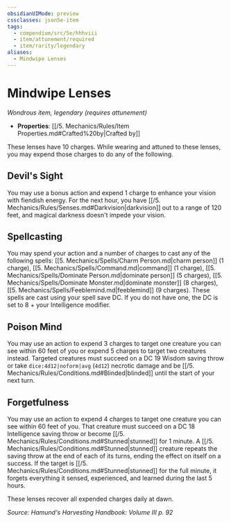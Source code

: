 ```yaml
---
obsidianUIMode: preview
cssclasses: json5e-item
tags:
  - compendium/src/5e/hhhviii
  - item/attunement/required
  - item/rarity/legendary
aliases:
  - Mindwipe Lenses
---
```

# Mindwipe Lenses
*Wondrous item, legendary (requires attunement)*  

- **Properties**: [[/5. Mechanics/Rules/Item Properties.md#Crafted%20by\|Crafted by]]

These lenses have 10 charges. While wearing and attuned to these lenses, you may expend those charges to do any of the following.

## Devil's Sight

You may use a bonus action and expend 1 charge to enhance your vision with fiendish energy. For the next hour, you have [[/5. Mechanics/Rules/Senses.md#Darkvision\|darkvision]] out to a range of 120 feet, and magical darkness doesn't impede your vision.

## Spellcasting

You may spend your action and a number of charges to cast any of the following spells: [[5. Mechanics/Spells/Charm Person.md\|charm person]] (1 charge), [[5. Mechanics/Spells/Command.md\|command]] (1 charge), [[5. Mechanics/Spells/Dominate Person.md\|dominate person]] (5 charges), [[5. Mechanics/Spells/Dominate Monster.md\|dominate monster]] (8 charges), [[5. Mechanics/Spells/Feeblemind.md\|feeblemind]] (9 charges). These spells are cast using your spell save DC. If you do not have one, the DC is set to 8 + your Intelligence modifier.

## Poison Mind

You may use an action to expend 3 charges to target one creature you can see within 60 feet of you or expend 5 charges to target two creatures instead. Targeted creatures must succeed on a DC 19 Wisdom saving throw or take `dice:4d12|noform|avg` (`4d12`) necrotic damage and be [[/5. Mechanics/Rules/Conditions.md#Blinded\|blinded]] until the start of your next turn.

## Forgetfulness

You may use an action to expend 4 charges to target one creature you can see within 60 feet of you. That creature must succeed on a DC 18 Intelligence saving throw or become [[/5. Mechanics/Rules/Conditions.md#Stunned\|stunned]] for 1 minute. A [[/5. Mechanics/Rules/Conditions.md#Stunned\|stunned]] creature repeats the saving throw at the end of each of its turns, ending the effect on itself on a success. If the target is [[/5. Mechanics/Rules/Conditions.md#Stunned\|stunned]] for the full minute, it forgets everything it sensed, experienced, and learned during the last 5 hours.

These lenses recover all expended charges daily at dawn.

*Source: Hamund's Harvesting Handbook: Volume III p. 92*
